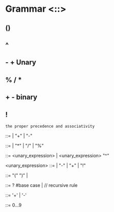 # Grammar <::>
## ()
## ^
## - + Unary
## % / *
## + - binary 
## !

``the proper precedence and associativity ``

<expression> ::= <term> | <term> "+" <expression> | <term> "-" <expression>

<term> ::= <factor> | <factor> "*" <term> | <factor> "/" <term> | <factor> "%" <term>

<factor> ::= <unary_expression> | <unary_expression> "^" <factor>

<unary_expression> ::= <primary> | "-" <primary> | "+" <primary> | "!" <primary>

<primary> ::= "(" <expression> ")" | <number>

<number> ::= <sign>? <digit> #base case
            | <digit> <number> // recursive rule

<sign>   ::= '+' | '-'

<digit>  ::= 0...9